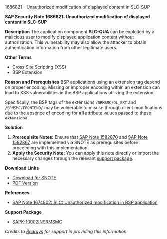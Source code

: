1686821 - Unauthorized modification of displayed content in SLC-SUP

**SAP Security Note 1686821: Unauthorized modification of displayed content in SLC-SUP**

**Description**
The application component **SLC-QUA** can be exploited by a malicious user to modify displayed application content without authorization. This vulnerability may also allow the attacker to obtain authentication information from other legitimate users.

**Other Terms**
- Cross Site Scripting (XSS)
- BSP Extension

**Reason and Prerequisites**
BSP applications using an extension tag depend on proper encoding. Missing or improper encoding within an extension can lead to XSS vulnerabilities in the BSP applications utilizing the extension.

Specifically, the BSP tags of the extensions `/SRMSMC/QL_EXT` and `/SRMSMC/FRONTEND/` may be vulnerable to misuse through client modifications due to the absence of encoding for **all** attribute values passed to these extensions.

**Solution**
1. **Prerequisite Notes:** Ensure that [SAP Note 1582870](https://me.sap.com/notes/1582870) and [SAP Note 1582867](https://me.sap.com/notes/1582867) are implemented via SNOTE as prerequisites before proceeding with this implementation.
2. **Apply the Security Note:** You can apply this note directly or import the necessary changes through the relevant [support package](https://me.sap.com/supportpackage/SAPK-10002INSRMSMC).

**Download Links**
- [Download for SNOTE](https://notesdownloads.sap.com/note/0040000010020312017)
- [PDF Version](https://userapps.support.sap.com/sap/support/sfm/notes/print/0001686821?language=en-US&token=2DEC12D19E50ACF0B68EE2D145AF4902)

**References**
- [SAP Note 1674902: SLC: Unauthorized modification in BSP application](https://me.sap.com/notes/1674902)

**Support Package**
- [SAPK-10002INSRMSMC](https://me.sap.com/supportpackage/SAPK-10002INSRMSMC)

*Credits to [Redrays](https://redrays.io) for support in providing this information.*